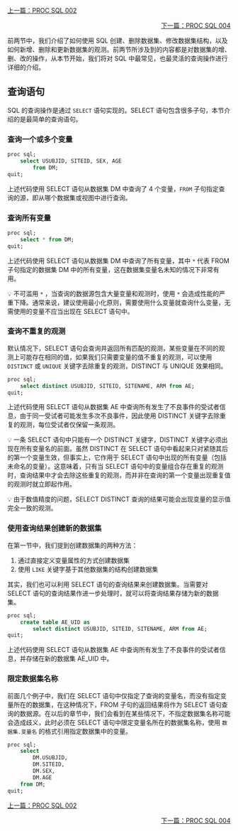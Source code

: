 <p align="left">
    <a href="./PROC SQL 002.md">
        上一篇：PROC SQL 002
    </a>
</p>

<p align="right">
    <a href="./PROC SQL 004.md">
        下一篇：PROC SQL 004
    </a>
</p>

前两节中，我们介绍了如何使用 SQL 创建、删除数据集、修改数据集结构，以及如何新增、删除和更新数据集的观测。前两节所涉及到的内容都是对数据集的增、删、改的操作，从本节开始，我们将对 SQL 中最常见，也最灵活的查询操作进行详细的介绍。


## 查询语句

SQL 的查询操作是通过 `SELECT` 语句实现的。SELECT 语句包含很多子句，本节介绍的是最简单的查询语句。

### 查询一个或多个变量

```sql
proc sql;
    select USUBJID, SITEID, SEX, AGE
        from DM;
quit;
```

上述代码使用 SELECT 语句从数据集 DM 中查询了 4 个变量，`FROM` 子句指定查询的源，即从哪个数据集或视图中进行查询。

### 查询所有变量

```sql
proc sql;
    select * from DM;
quit;
```

上述代码使用 SELECT 语句从数据集 DM 中查询了所有变量，其中 `*` 代表 FROM 子句指定的数据集 DM 中的所有变量，这在数据集变量名未知的情况下非常有用。

💡 不可滥用 `*` ，当查询的数据源包含大量变量和观测时，使用 `*` 会造成性能的严重下降。通常来说，建议使用最小化原则，需要使用什么变量就查询什么变量，无需使用的变量不应当出现在 SELECT 语句中。

### 查询不重复的观测

默认情况下，SELECT 语句会查询并返回所有匹配的观测，某些变量在不同的观测上可能存在相同的值，如果我们只需要变量的值不重复的观测，可以使用 `DISTINCT` 或 `UNIQUE` 关键字去除重复的观测，DISTINCT 与 UNIQUE 效果相同。

```sql
proc sql;
    select distinct USUBJID, SITEID, SITENAME, ARM from AE;
quit;
```

上述代码使用 SELECT 语句从数据集 AE 中查询所有发生了不良事件的受试者信息，由于同一受试者可能发生多次不良事件，因此使用 DISTINCT 关键字去除重复的观测，每位受试者仅保留一条观测。

💡 一条 SELECT 语句中只能有一个 DISTINCT 关键字，DISTINCT 关键字必须出现在所有变量名的前面。虽然 DISTINCT 在 SELECT 语句中看起来只对紧随其后的第一个变量生效，但事实上，它作用于 SELECT 语句中出现的所有变量（包括未命名的变量）。这意味着，只有当 SELECT 语句中的变量组合存在重复的观测时，查询结果中才会去除这些重复的观测，而并非在查询的第一个变量出现重复值的观测时就立即起作用。

💡 由于数值精度的问题，SELECT DISTINCT 查询的结果可能会出现变量的显示值完全一致的观测。


### 使用查询结果创建新的数据集

在第一节中，我们提到创建数据集的两种方法：

1. 通过直接定义变量属性的方式创建数据集
2. 使用 `LIKE` 关键字基于其他数据集的结构创建数据集

其实，我们也可以利用 SELECT 语句的查询结果来创建数据集。当需要对 SELECT 语句的查询结果作进一步处理时，就可以将查询结果存储为新的数据集。

```sql
proc sql;
    create table AE_UID as
        select distinct USUBJID, SITEID, SITENAME, ARM from AE;
quit;
```

上述代码使用 SELECT 语句从数据集 AE 中查询所有发生了不良事件的受试者信息，并存储在新的数据集 AE_UID 中。

### 限定数据集名称

前面几个例子中，我们在 SELECT 语句中仅指定了查询的变量名，而没有指定变量所在的数据集，在这种情况下，FROM 子句的返回结果将作为 SELECT 语句查询的数据源。在以后的章节中，我们会看到在某些情况下，不指定数据集名称可能会造成歧义，此时必须在 SELECT 语句中限定变量名所在的数据集名称，使用 `数据集.变量名` 的格式引用指定数据集中的变量。

```sql
proc sql;
    select
        DM.USUBJID,
        DM.SITEID,
        DM.SEX,
        DM.AGE
    from DM;
quit;
```

<p align="left">
    <a href="./PROC SQL 002.md">
        上一篇：PROC SQL 002
    </a>
</p>

<p align="right">
    <a href="./PROC SQL 004.md">
        下一篇：PROC SQL 004
    </a>
</p>
